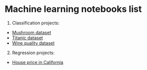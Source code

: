 # Machine learning notebooks list

1. Classification projects:
  - [Mushroom dataset](https://github.com/hungcuongthan/data-ML/tree/main/classification_mushroom_%5BFinished%5D)
  - [Titanic dataset](https://github.com/hungcuongthan/data-ML/tree/main/titanic_classification_%5BFinished%5D)
  - [Wine quality dataset](https://github.com/hungcuongthan/data-ML/tree/main/wine_quality_classification_%5BFinished%5D)
  
2. Regression projects:
  - [House price in California](https://github.com/hungcuongthan/data-ML/tree/main/Regression_House%20Price_by_district)
